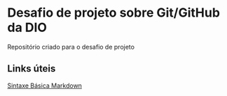 # Desafio de projeto sobre Git/GitHub da DIO
Repositório criado para o desafio de projeto
## Links úteis
[Sintaxe Básica Markdown](https://www.markdownguide.org/basic-syntax/)


